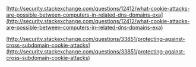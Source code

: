 [http://security.stackexchange.com/questions/12412/what-cookie-attacks-are-possible-between-computers-in-related-dns-domains-exa](http://security.stackexchange.com/questions/12412/what-cookie-attacks-are-possible-between-computers-in-related-dns-domains-exa)

[http://security.stackexchange.com/questions/33851/protecting-against-cross-subdomain-cookie-attacks](http://security.stackexchange.com/questions/33851/protecting-against-cross-subdomain-cookie-attacks)
